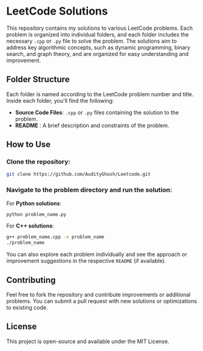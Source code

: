 
# LeetCode Solutions

This repository contains my solutions to various LeetCode problems. Each problem is organized into individual folders, and each folder includes the necessary `.cpp` or `.py` file to solve the problem. The solutions aim to address key algorithmic concepts, such as dynamic programming, binary search, and graph theory, and are organized for easy understanding and improvement.

## Folder Structure

Each folder is named according to the LeetCode problem number and title. Inside each folder, you'll find the following:

- **Source Code Files**: `.cpp` or `.py` files containing the solution to the problem.
- **README** : A brief description and constraints of the problem.

## How to Use

### Clone the repository:

```bash
git clone https://github.com/AudityGhosh/Leetcode.git
```

### Navigate to the problem directory and run the solution:

For **Python solutions**:

```bash
python problem_name.py
```

For **C++ solutions**:

```bash
g++ problem_name.cpp -o problem_name
./problem_name
```

You can also explore each problem individually and see the approach or improvement suggestions in the respective `README` (if available).

## Contributing

Feel free to fork the repository and contribute improvements or additional problems. You can submit a pull request with new solutions or optimizations to existing code.

## License

This project is open-source and available under the MIT License.

